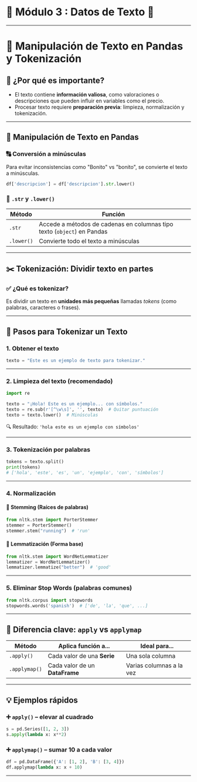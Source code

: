 # 🐼 Módulo 3 : Datos de Texto  🔄
---

# 🧹 Manipulación de Texto en Pandas y Tokenización

## 📌 ¿Por qué es importante?

* El texto contiene **información valiosa**, como valoraciones o descripciones que pueden influir en variables como el precio.
* Procesar texto requiere **preparación previa**: limpieza, normalización y tokenización.

---

## 🧪 Manipulación de Texto en Pandas

### 🔠 Conversión a minúsculas

Para evitar inconsistencias como "Bonito" vs "bonito", se convierte el texto a minúsculas.

```python
df['descripcion'] = df['descripcion'].str.lower()
```

### 📌 `.str` y `.lower()`

| Método     | Función                                                                 |
| ---------- | ----------------------------------------------------------------------- |
| `.str`     | Accede a métodos de cadenas en columnas tipo texto (`object`) en Pandas |
| `.lower()` | Convierte todo el texto a minúsculas                                    |

---

## ✂️ Tokenización: Dividir texto en partes

### ✅ ¿Qué es tokenizar?

Es dividir un texto en **unidades más pequeñas** llamadas *tokens* (como palabras, caracteres o frases).

---

## 🧰 Pasos para Tokenizar un Texto

### 1. Obtener el texto

```python
texto = "Este es un ejemplo de texto para tokenizar."
```

---

### 2. Limpieza del texto (recomendado)

```python
import re

texto = "¡Hola! Este es un ejemplo... con símbolos."
texto = re.sub(r'[^\w\s]', '', texto)  # Quitar puntuación
texto = texto.lower()  # Minúsculas
```

🔍 Resultado: `'hola este es un ejemplo con símbolos'`

---

### 3. Tokenización por palabras

```python
tokens = texto.split()
print(tokens)
# ['hola', 'este', 'es', 'un', 'ejemplo', 'con', 'símbolos']
```

---

### 4. Normalización

#### 🔸 Stemming (Raíces de palabras)

```python
from nltk.stem import PorterStemmer
stemmer = PorterStemmer()
stemmer.stem("running")  # 'run'
```

#### 🔸 Lemmatización (Forma base)

```python
from nltk.stem import WordNetLemmatizer
lemmatizer = WordNetLemmatizer()
lemmatizer.lemmatize("better")  # 'good'
```

---

### 5. Eliminar Stop Words (palabras comunes)

```python
from nltk.corpus import stopwords
stopwords.words('spanish')  # ['de', 'la', 'que', ...]
```

---

## 🧠 Diferencia clave: `apply` vs `applymap`

| Método        | Aplica función a...            | Ideal para...            |
| ------------- | ------------------------------ | ------------------------ |
| `.apply()`    | Cada valor de una **Serie**    | Una sola columna         |
| `.applymap()` | Cada valor de un **DataFrame** | Varias columnas a la vez |

---

## 💡 Ejemplos rápidos

### ➕ `apply()` – elevar al cuadrado

```python
s = pd.Series([1, 2, 3])
s.apply(lambda x: x**2)
```

### ➕ `applymap()` – sumar 10 a cada valor

```python
df = pd.DataFrame({'A': [1, 2], 'B': [3, 4]})
df.applymap(lambda x: x + 10)
```

---
